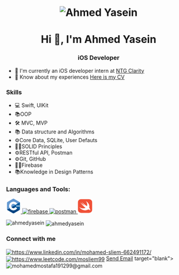 <h1 align="center">
  <img src="https://github.com/AhmedYasein/AhmedYasein/blob/main/name.svg" alt="Ahmed Yasein" />
</h1>

<h1 align="center">Hi 👋, I'm Ahmed Yasein</h1>
<h3 align="center">iOS Developer</h3>

- 🔭 I'm currently an iOS developer intern at [NTG Clarity](https://ntgclarity.com/)
- 📄 Know about my experiences [Here is my CV](https://drive.google.com/file/d/14qu6LX9MbEEQ_YmjiATF7f4x8lbR3WWv/view?usp=sharing)

<h3 align="left"> Skills </h3>

 - 💻 Swift, UIKit
 - 📚OOP
 - 🛠 MVC, MVP
 - 📚 Data structure and Algorithms
 - ⚙Core Data, SQLite, User Defauts
 - 👨‍💻SOLID Principles
 - ⚙️RESTful API, Postman
 - ⚙️Git, GitHub
 - 👨‍💻Firebase
 - 📚Knowledge in Design Patterns


<h3 align="left">Languages and Tools:</h3>
<p align="left"> <a href="https://www.w3schools.com/cpp/" target="_blank" rel="noreferrer"> <img src="https://raw.githubusercontent.com/devicons/devicon/master/icons/cplusplus/cplusplus-original.svg" alt="cplusplus" width="40" height="40"/> </a> <a href="https://firebase.google.com/" target="_blank" rel="noreferrer"> <img src="https://www.vectorlogo.zone/logos/firebase/firebase-icon.svg" alt="firebase" width="40" height="40"/> </a> <a href="https://postman.com" target="_blank" rel="noreferrer"> <img src="https://www.vectorlogo.zone/logos/getpostman/getpostman-icon.svg" alt="postman" width="40" height="40"/> </a> <a href="https://developer.apple.com/swift/" target="_blank" rel="noreferrer"> <img src="https://raw.githubusercontent.com/devicons/devicon/master/icons/swift/swift-original.svg" alt="swift" width="40" height="40"/> </a> </p>

<p><img align="left" src="https://github-readme-stats.vercel.app/api/top-langs?username=ahmedyasein&show_icons=true&locale=en&layout=compact" alt="ahmedyasein" /></p>

<p>&nbsp;<img align="center" src="https://github-readme-stats.vercel.app/api?username=ahmedyasein&show_icons=true&locale=en" alt="ahmedyasein" /></p>

<h3 align="left">Connect with me</h3>
<p>
<a href="https://www.linkedin.com/in/ahmedyasein/" target="blank"><img align="center" src="https://raw.githubusercontent.com/rahuldkjain/github-profile-readme-generator/master/src/images/icons/Social/linked-in-alt.svg" alt="https://www.linkedin.com/in/mohamed-sliem-662491172/" height="30" width="40" /></a>
<a href="https://leetcode.com/AhmedYasein/" target="blank"><img align="center" src="https://raw.githubusercontent.com/rahuldkjain/github-profile-readme-generator/master/src/images/icons/Social/leet-code.svg" alt="https://www.leetcode.com/mosliem99" height="30" width="40" /></a>
<a href = "ahmed.yasein.work@gmail.com">Send Email</a> target="blank"><img align="center" src="https://github.com/mosliem/mosliem/blob/main/Gmail-logo.svg" alt="mohamedmostafa191299@gmail.com" height="40" width="50" /></a>
</p>
